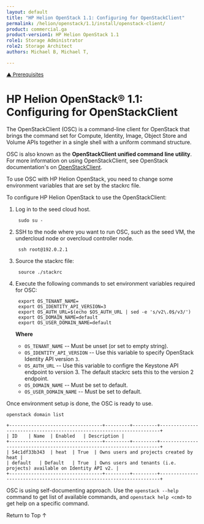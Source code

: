 ```yaml
---
layout: default
title: "HP Helion OpenStack 1.1: Configuring for OpenStackClient"
permalink: /helion/openstack/1.1/install/openstack-client/
product: commercial.ga
product-version1: HP Helion OpenStack 1.1
role1: Storage Administrator
role2: Storage Architect
authors: Michael B, Michael T,

---
```

<!--UNDER REVISION-->


<script>

function PageRefresh {
onLoad="window.refresh"
}

PageRefresh();

</script>


<p style="font-size: small;"> <a href="/helion/openstack/1.1/install/prereqs/#ldap">&#9650; Prerequisites</a> </p> 


# HP Helion OpenStack&#174; 1.1: Configuring for OpenStackClient

The OpenStackClient (OSC) is a command-line client for OpenStack that brings the command set for Compute, Identity, Image, Object Store and Volume APIs together in a single shell with a uniform command structure.

OSC is also known as the **OpenStackClient unified command line utility**. For more information on using OpenStackClient, see OpenStack documentation's on [OpenStackClient](http://docs.openstack.org/developer/python-openstackclient/).

To use OSC with HP Helion OpenStack, you need to change some environment variables that are set by the stackrc file. 

To configure HP Helion OpenStack to use the OpenStackClient:

1. Log in to the seed cloud host.

		sudo su -

2. SSH to the node where you want to run OSC, such as the seed VM, the undercloud node or overcloud controller node.

		ssh root@192.0.2.1 

3. Source the stackrc file:

		source ./stackrc

3. Execute the following commands to set environment variables required for OSC:

		export OS_TENANT_NAME=
		export OS_IDENTITY_API_VERSION=3
		export OS_AUTH_URL=$(echo $OS_AUTH_URL | sed -e 's/v2\.0$/v3/')
		export OS_DOMAIN_NAME=default
		export OS_USER_DOMAIN_NAME=default

	**Where**

	* `OS_TENANT_NAME` -- Must be unset (or set to empty string).
	* `OS_IDENTITY_API_VERSION` -- Use this variable to specify OpenStack Identity API version `3`.
	* `OS_AUTH_URL` -- Use this variable to configre the Keystone API endpoint to version 3. The default stackrc sets this to the version 2 endpoint.
	* `OS_DOMAIN_NAME` -- Must be set to default. 
	* `OS_USER_DOMAIN_NAME` -- Must be set to default.

Once environment setup is done, the OSC is ready to use.

	openstack domain list

	+----------------------------------+---------+---------+----------------------------------------------------------------------+
	| ID	| Name	| Enabled	| Description |
	+----------------------------------+---------+---------+----------------------------------------------------------------------+
	| 54c1df33b343 	| heat	| True	| Owns users and projects created by heat |
	| default	| Default	| True	| Owns users and tenants (i.e. projects) available on Identity API v2. |
	+----------------------------------+---------+---------+----------------------------------------------------------------------+

OSC is using self-documenting approach. Use the `openstack --help` command to get list of available commands, and `openstack help <cmd>` to get help on a specific command.

<a href="#top" style="padding:14px 0px 14px 0px; text-decoration: none;"> Return to Top &#8593;</a>
